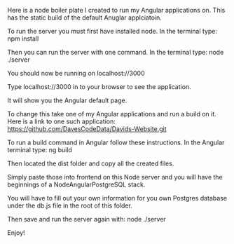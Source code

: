 Here is a node boiler plate I created to run my Angular applications on.
This has the static build of the default Anuglar applciatoin.

To run the server you must first have installed node.
In the terminal type: npm install

Then you can run the server with one command.
In the terminal type: node ./server

You should now be running on localhost://3000

Type localhost://3000 in to your browser to see the application.

It will show you the Angular default page.

To change this take one of my Angular applications and run a build on it.
Here is a link to one such application: https://github.com/DavesCodeData/Davids-Website.git

To run a build command in Angular follow these instructions.
In the Angular terminal type: ng build

Then located the dist folder and copy all the created files.

Simply paste those into frontend on this Node server and you will have the beginnings of a NodeAngularPostgreSQL stack.

You will have to fill out your own information for you own Postgres database under the db.js file in the root of this folder.

Then save and run the server again with: node ./server

Enjoy!